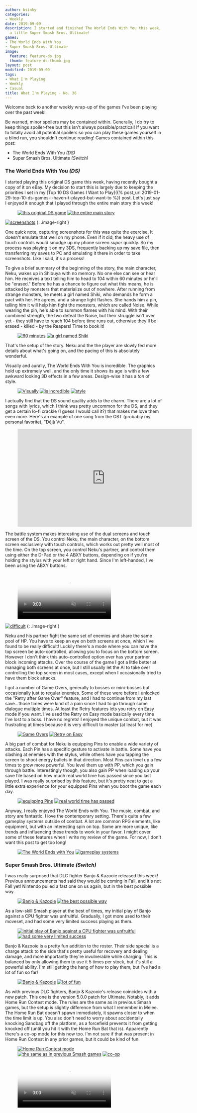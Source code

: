 ```yaml
---
author: bsinky
categories:
- Weekly
date: 2019-09-09
description: I started and finished The World Ends With You this week, and also played
  a little Super Smash Bros. Ultimate!
games:
- The World Ends With You
- Super Smash Bros. Ultimate
image:
  feature: feature-ds.jpg
  thumb: feature-ds-thumb.jpg
layout: post
modified: 2019-09-09
tags:
- What I'm Playing
- Weekly
- Casual
title: What I'm Playing - No. 36
---
```


Welcome back to another weekly wrap-up of the games I've been playing over the
past week!

Be warned, minor spoilers may be contained within. Generally, I do *try* to keep
things spoiler-free but this isn't always possible/practical! If you want to
totally avoid all potential spoilers so you can play these games yourself in a
blind run, you shouldn't continue reading! Games contained within this post:

 - The World Ends With You *(DS)*
 - Super Smash Bros. Ultimate *(Switch)*

<!--more-->

### The World Ends With You *(DS)*

I started playing this original DS game this week, having recently bought a copy
of it on eBay. My decision to start this is largely due to keeping the
priorities I set in
my
[Top 10 DS Games I Want to Play]({% post_url 2019-01-29-top-10-ds-games-i-haven-t-played-but-want-to %}) post.
Let's just say I enjoyed it enough that I played through the entire main story
this week!

<figure class="third center">
    <a href="https://i.imgur.com/mUsJagH.png"><img src="https://i.imgur.com/mUsJagHm.png" alt="this original DS game"/></a>
    <a href="https://i.imgur.com/GDihTvp.png"><img src="https://i.imgur.com/GDihTvpm.png" alt="the entire main story"/></a>
</figure>

[![screenshots](https://i.imgur.com/2KQ5pYym.png)](https://i.imgur.com/2KQ5pYy.png)
{: .image-right }

One quick note, capturing screenshots for this was quite the exercise. It
doesn't emulate that well on my phone. Even if it did, the heavy use of touch
controls would smudge up my phone screen *super* quickly. So my process was
playing it on my 3DS, frequently backing up my save file, then transferring my
saves to PC and emulating it there in order to take screenshots. Like I said,
it's a process!

To give a brief summary of the beginning of the story, the main character, Neku,
wakes up in Shibuya with no memory. No one else can see or hear him. He receives
a text telling him to head to 104 within 60 minutes or he'll be "erased." Before
he has a chance to figure out what this means, he is attacked by monsters that
materialize out of nowhere. After running from strange monsters, he meets a girl
named Shiki, who demands he form a pact with her. He agrees, and a strange light
flashes. She hands him a pin, telling him it will help him fight the monsters,
which are called Noise. While wearing the pin, he's able to summon flames with
his mind. With their combined strength, the two defeat the Noise, but their
struggle isn't over yet - they still have to reach 104 before time runs out,
otherwise they'll be erased - killed - by the Reapers! Time to book it!

<figure class="third center">
    <a href="https://i.imgur.com/9seiuVr.png"><img src="https://i.imgur.com/9seiuVrm.png" alt="60 minutes"/></a>
    <a href="https://i.imgur.com/xCKPeLI.png"><img src="https://i.imgur.com/xCKPeLIm.png" alt="a girl named Shiki"/></a>
</figure>

That's the setup of the story. Neku and the the player are slowly fed more
details about what's going on, and the pacing of this is absolutely wonderful.

Visually and aurally, The World Ends With You is incredible. The graphics hold
up extremely well, and the only time it shows its age is with a few awkward
looking 3D effects in a few areas. Design-wise it has a *ton* of style.

<figure class="third center">
    <a href="https://i.imgur.com/uGYn6LN.png"><img src="https://i.imgur.com/uGYn6LNm.png" alt="Visually"/></a>
    <a href="https://i.imgur.com/ilbRENb.png"><img src="https://i.imgur.com/ilbRENbm.png" alt="is incredible"/></a>
    <a href="https://i.imgur.com/JFA76NM.png"><img src="https://i.imgur.com/JFA76NMm.png" alt="style"/></a>
</figure>

I actually find that the DS sound quality adds to the charm. There are a lot of
songs with lyrics, which I think was pretty uncommon for the DS, and they get a
certain lo-fi crackle (I guess I would call it?) that makes me love them even
more. Here's an example of one song from the OST (probably my personal favorite), "Déjà Vu".

<figure class="center">
    <iframe width="560" height="315" src="https://www.youtube.com/embed/Mmse73tLEhE" frameborder="0" allow="accelerometer; autoplay; encrypted-media; gyroscope; picture-in-picture" allowfullscreen></iframe>
</figure>

The battle system makes interesting use of the dual screens and touch screen of
the DS. You control Neku, the main character, on the bottom screen exclusively
with touch controls, which works out pretty well most of the time. On the top
screen, you control Neku's partner, and control them using either the D-Pad or
the 4 ABXY buttons, depending on if you're holding the stylus with your left or
right hand. Since I'm left-handed, I've been using the ABXY buttons.

<figure class="center">
    <video class="video-embed" controls loop="true" autoplay="true" muted="true" poster="https://i.imgur.com/djSVOwQ.jpg">
        <source src="https://i.imgur.com/djSVOwQ.mp4">
    </video>
</figure>

[![difficult](https://i.imgur.com/cLwSFF4m.png)](https://i.imgur.com/cLwSFF4.png)
{: .image-right }

Neku and his partner fight the same set of enemies and share the same pool of
HP. You have to keep an eye on both screens at once, which I've found to be
really difficult! Luckily there's a mode where you can have the top screen be
auto-controlled, allowing you to focus on the bottom screen. However I don't
think this auto-controlled option ever has your partner block incoming attacks.
Over the course of the game I got a little better at managing both screens at
once, but I still usually let the AI to take over controlling the top screen in
most cases, except when I occasionally tried to have them block attacks.

I got a number of Game Overs, generally to bosses or mini-bosses but
occasionally just to regular enemies. Some of these were before I unlocked the
"Retry after Game Over" feature, and I had to continue from my last save...those
times were kind of a pain since I had to go through some dialogue multiple
times. At least the Retry features lets you retry on Easy mode if you want. I've
used the Retry on Easy mode basically every time I've lost to a boss. I have no
regrets! I enjoyed the unique combat, but it was frustrating at times because it
is very difficult to master (at least for me).

<figure class="third center">
    <a href="https://i.imgur.com/3JJyhRJ.png"><img src="https://i.imgur.com/3JJyhRJm.png" alt="Game Overs"/></a>
    <a href="https://i.imgur.com/c4uIEdY.png"><img src="https://i.imgur.com/c4uIEdYm.png" alt="Retry on Easy"/></a>
</figure>

A big part of combat for Neku is equipping Pins to enable a wide variety of
attacks. Each Pin has a specific gesture to activate in battle. Some have you
slashing at enemies with the stylus, while others have you tapping the screen to
shoot energy bullets in that direction. Most Pins can level up a few times to
grow more powerful. You level them up with PP, which you gain through battle.
Interestingly though, you also gain PP when loading up your save file based on
how much real world time has passed since you last played. I was really
surprised by this feature, but it's pretty neat to get a little extra experience
for your equipped Pins when you boot the game each day.

<figure class="third center">
    <a href="https://i.imgur.com/VEjS4ZN.png"><img src="https://i.imgur.com/VEjS4ZNm.png" alt="equipping Pins"/></a>
    <a href="https://i.imgur.com/YiZuJTy.png"><img src="https://i.imgur.com/YiZuJTym.png" alt="real world time has passed"/></a>
</figure>

Anyway, I really enjoyed The World Ends with You. The music, combat, and
story are fantastic. I love the contemporary setting. There's quite a few
gameplay systems outside of combat. A lot are common RPG elements, like
equipment, but with an interesting spin on top. Some are more unique, like
trends and influencing these trends to work in your favor. I might cover some of
these features when I write my review of the game. For now, I don't want this
post to get too long!

<figure class="third center">
    <a href="https://i.imgur.com/sbDBU14.png"><img src="https://i.imgur.com/sbDBU14m.png" alt="The World Ends with You"/></a>
    <a href="https://i.imgur.com/bMfGYo1.png"><img src="https://i.imgur.com/bMfGYo1m.png" alt="gameplay systems"/></a>
</figure>

### Super Smash Bros. Ultimate *(Switch)*

I was really surprised that DLC fighter Banjo & Kazooie released this week!
Previous announcements had said they would be coming in Fall, and it's not Fall
yet! Nintendo pulled a fast one on us again, but in the best possible way.

<figure class="half">
    <a href="https://i.imgur.com/KGRRmtU.jpg"><img src="https://i.imgur.com/KGRRmtUm.jpg" alt="Banjo & Kazooie"/></a>
    <a href="https://i.imgur.com/7TuFfyH.jpg"><img src="https://i.imgur.com/7TuFfyHm.jpg" alt="the best possible way"/></a>
</figure>

As a low-skill Smash player at the best of times, my initial play of Banjo
against a CPU fighter was unfruitful. Gradually, I got more used to their
moveset, and had some very limited success playing as them.

<figure class="half">
    <a href="https://i.imgur.com/DTPlv8l.jpg"><img src="https://i.imgur.com/DTPlv8lm.jpg" alt="initial play of Banjo against a CPU fighter was unfruitful"/></a>
    <a href="https://i.imgur.com/6cqL5mf.jpg"><img src="https://i.imgur.com/6cqL5mfm.jpg" alt="had some very limited success"/></a>
</figure>

Banjo & Kazooie is a pretty fun addition to the roster. Their side special is a
charge attack to the side that's pretty useful for recovery and dealing damage,
and more importantly they're invulnerable while charging. This is balanced by
only allowing them to use it 5 times per stock, but it's still a powerful
ability. I'm still getting the hang of how to play them, but I've had a lot of
fun so far!

<figure class="half">
    <a href="https://i.imgur.com/BDmgHty.jpg"><img src="https://i.imgur.com/BDmgHtym.jpg" alt="Banjo & Kazooie"/></a>
    <a href="https://i.imgur.com/MIrxYUt.jpg"><img src="https://i.imgur.com/MIrxYUtm.jpg" alt="lot of fun"/></a>
</figure>

As with previous DLC fighters, Banjo & Kazooie's release coincides with a new
patch. This one is the version 5.0.0 patch for Ultimate. Notably, it adds Home
Run Contest mode. The rules are the same as in previous Smash games, but the
setup is slightly difference from what I remember in Melee. The Home Run Bat
doesn't spawn immediately, it spawns closer to when the time limit is up. You
also don't need to worry about accidentally knocking Sandbag off the platform,
as a forcefield prevents it from getting knocked off (until you hit it with the
Home Run Bat that is). Apparently there's a co-op mode for this now too. I'm not
sure if that was present in Home Run Contest in any prior games, but it could be
kind of fun.

<figure class="third">
    <a href="https://i.imgur.com/u9Au0pR.jpg"><img src="https://i.imgur.com/u9Au0pRm.jpg" alt="Home Run Contest mode"/></a>
    <a href="https://i.imgur.com/4AhB7sg.jpg"><img src="https://i.imgur.com/4AhB7sgm.jpg" alt="the same as in previous Smash games"/></a>
    <a href="https://i.imgur.com/7nvRcx1.jpg"><img src="https://i.imgur.com/7nvRcx1m.jpg" alt="co-op"/></a>
</figure>

<figure class="center">
    <video class="video-embed" controls loop="true" autoplay="true" muted="true" poster="https://i.imgur.com/5ZQ1CWe.jpg">
        <source src="https://i.imgur.com/5ZQ1CWe.mp4">
    </video>
</figure>